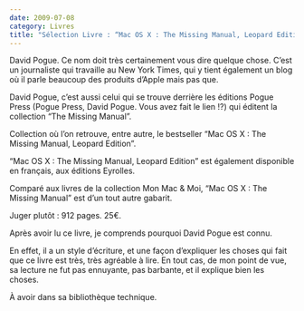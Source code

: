 ```yaml
---
date: 2009-07-08
category: Livres
title: "Sélection Livre : “Mac OS X : The Missing Manual, Leopard Edition” de Pogue Press"
---
```

David Pogue. Ce nom doit très certainement vous dire quelque chose. C’est un journaliste qui travaille au New York Times, qui y tient également un blog où il parle beaucoup des produits d’Apple mais pas que.

David Pogue, c’est aussi celui qui se trouve derrière les éditions Pogue Press (Pogue Press, David Pogue. Vous avez fait le lien !?) qui éditent la collection “The Missing Manual”.

Collection où l’on retrouve, entre autre, le bestseller “Mac OS X : The Missing Manual, Leopard Edition”.

“Mac OS X : The Missing Manual, Leopard Edition” est également disponible en français,  aux éditions Eyrolles.

Comparé aux livres de la collection Mon Mac & Moi, “Mac OS X : The Missing Manual” est  d’un tout autre gabarit.

Juger plutôt : 912 pages. 25€.

Après avoir lu ce livre, je comprends pourquoi David Pogue est connu.

En effet, il a un style d’écriture, et une façon d’expliquer les choses qui fait que ce livre est très, très agréable à lire.
En tout cas, de mon point de vue, sa lecture ne fut pas ennuyante, pas barbante, et il explique bien les choses.

À avoir dans sa bibliothèque technique.
